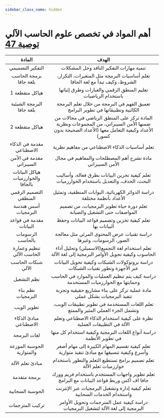 ```yaml
---
sidebar_class_name: hidden
---
```


# أهم المواد في تخصص علوم الحاسب الآلي [توصية 47](https://uqu.edu.sa/ccomp_csai/App/Plans?major=478&type=1&edition=47)

| المادة | الهدف |
|  :---: | :---: |
| التفكير التصميمي | تنمية مهارات التفكير الناقد وحل المشكلات |
| برمجة الحاسب بلغة جافا | تعلم أساسيات البرمجة مثل المتغيرات، التكرار، الشروط، وكيف تبدأ مع لغة الجافا |
| هياكل متقطعة 1 | تعليم المنطق الرقمي والعبارات وطرق إثباتها باستخدام الرياضيات |
| البرمجة الشيئية بلغة جافا | تعميق الفهم في البرمجة من خلال تعلم البرمجة الكائنية وتطبيقاتها في تطوير البرامج |
| هياكل متقطعة 2 | المادة تركز على المنطق الرياضي في مجالات من ضمنها الأمن السيبراني، من المجموعات ونظرية الأعداد وكيفية التعامل معها (الأعداد الصحيحة بدون كسور) |
| مقدمة في الذكاء الاصطناعي | تعلم أساسيات الذكاء الاصطناعي من مفاهيم نظرية |
| مقدمة في الأمن السيبراني | مادة تشرح أهم المصطلحات والمفاهيم في مجال الأمن السيبراني |
| هياكل البيانات والخوارزميات بالجافا | تعلم كيفية تخزين البيانات بطرق فعالة، وأساليب البحث، الحذف، والتعديل باستخدام الخوارزميات |
| التصميم الرقمي المنطقي | دراسة الدوائر الكهربائية، البوابات المنطقية، وتمثيل الأعداد بأنظمة مختلفة |
| أسس هندسة البرمجيات | تعلم دورة حياة تطوير البرمجيات، من تصميم المواصفات حتى التشغيل والصيانة |
| مقدمة في قواعد البيانات | تعلم كيفية تخزين وتصميم قواعد البيانات وحفظ البيانات بها |
| الرسومات بالحاسب | دراسة تقنيات عرض المحتوى المرئي مثل معالجة الصور، الرسومات، وغيرها |
| تنظيم وعمارة الحاسب الآلي | تعلم استخدام لغة التجميع(الاسمبلي) وتحليل أداء الحاسوب وكيفية تحويل الأوامر البرمجية إلى لغة الآلة |
| شبكات الحاسب الآلي | دراسة بروتوكولات الشبكات وكيفية تحويل البيانات عبر الأجهزة وتطور تقنيات الشبكات |
| نظم التشغيل | دراسة كيف يتم تنظيم العمليات والموارد في الحاسب وحمايتها مع الخوارزميات المستخدمة |
| نظم بناء البرمجيات | مادة عملية تركز على بناء مشاريع حقيقية وتجربة تنفيذ البرمجيات بشكل عملي |
| تطوير الويب | تعلم اللغات المستخدمة في تطوير تطبيقات الويب، وتشمل الجزء العملي المثير والممتع |
| مبادئ الذكاء الاصطناعي | نظرة على كيفية استخدام الذكاء الاصطناعي وتعلم الآلة في التطبيقات العملية |
| لغات البرمجة | دراسة أنواع اللغات البرمجية وكيفية استخدام كل منها في تطوير الأنظمة |
| الحوسبة الموزعة والمتوازية | تعلم كيفية تقسيم المهام الكبيرة إلى مهام أصغر وأسرع وكيفية تنسيقها مع مبادئ تنفيذ متوازية |
| مبادئ تعلم الآلة | تعلم تصميم برامج تستطيع التعلم والتطور باستخدام خوارزميات تعلم الآلة |
| برمجة متقدمة | تعلم تطوير واجهات المستخدم باستخدام فريم وورك جافا اف اكس وربط قواعد البيانات مع البرامج |
| الحوسبة السحابية | تعلم كيفية إدارة وتشغيل البرمجيات عبر الإنترنت واستخدام الخدمات السحابية |
| تركيب المترجمات | دراسة كيفية عمل المترجمات وتحويل الأوامر البرمجية إلى لغة الآلة لتشغيل البرمجيات |
